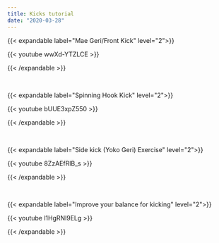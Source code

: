 ```yaml
---
title: Kicks tutorial
date: "2020-03-28"
---
```


{{< expandable label="Mae Geri/Front Kick" level="2">}}

{{< youtube wwXd-YTZLCE >}}

{{< /expandable >}}

<br>

{{< expandable label="Spinning Hook Kick" level="2">}}

{{< youtube bUUE3xpZ550 >}}

{{< /expandable >}}

<br>

{{< expandable label="Side kick (Yoko Geri) Exercise" level="2">}}

{{< youtube 8ZzAEfRlB_s >}}

{{< /expandable >}}

<br>

{{< expandable label="Improve your balance for kicking" level="2">}}

{{< youtube l1HgRNl9ELg >}}

{{< /expandable >}}

